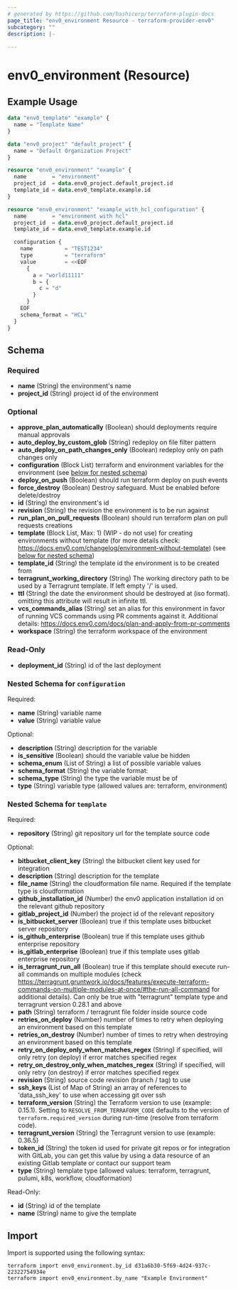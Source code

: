 ```yaml
---
# generated by https://github.com/hashicorp/terraform-plugin-docs
page_title: "env0_environment Resource - terraform-provider-env0"
subcategory: ""
description: |-
  
---
```


# env0_environment (Resource)



## Example Usage

```terraform
data "env0_template" "example" {
  name = "Template Name"
}

data "env0_project" "default_project" {
  name = "Default Organization Project"
}

resource "env0_environment" "example" {
  name        = "environment"
  project_id  = data.env0_project.default_project.id
  template_id = data.env0_template.example.id
}

resource "env0_environment" "example_with_hcl_configuration" {
  name        = "environment with hcl"
  project_id  = data.env0_project.default_project.id
  template_id = data.env0_template.example.id

  configuration {
    name          = "TEST1234"
    type          = "terraform"
    value         = <<EOF
      {
        a = "world11111"
        b = {
          c = "d"
        }
      }
    EOF
    schema_format = "HCL"
  }
}
```

<!-- schema generated by tfplugindocs -->
## Schema

### Required

- **name** (String) the environment's name
- **project_id** (String) project id of the environment

### Optional

- **approve_plan_automatically** (Boolean) should deployments require manual approvals
- **auto_deploy_by_custom_glob** (String) redeploy on file filter pattern
- **auto_deploy_on_path_changes_only** (Boolean) redeploy only on path changes only
- **configuration** (Block List) terraform and environment variables for the environment (see [below for nested schema](#nestedblock--configuration))
- **deploy_on_push** (Boolean) should run terraform deploy on push events
- **force_destroy** (Boolean) Destroy safeguard. Must be enabled before delete/destroy
- **id** (String) the environment's id
- **revision** (String) the revision the environment is to be run against
- **run_plan_on_pull_requests** (Boolean) should run terraform plan on pull requests creations
- **template** (Block List, Max: 1) (WIP - do not use) for creating environments without template (for more details check: https://docs.env0.com/changelog/environment-without-template) (see [below for nested schema](#nestedblock--template))
- **template_id** (String) the template id the environment is to be created from
- **terragrunt_working_directory** (String) The working directory path to be used by a Terragrunt template. If left empty '/' is used.
- **ttl** (String) the date the environment should be destroyed at (iso format). omitting this attribute will result in infinite ttl.
- **vcs_commands_alias** (String) set an alias for this environment in favor of running VCS commands using PR comments against it. Additional details: https://docs.env0.com/docs/plan-and-apply-from-pr-comments
- **workspace** (String) the terraform workspace of the environment

### Read-Only

- **deployment_id** (String) id of the last deployment

<a id="nestedblock--configuration"></a>
### Nested Schema for `configuration`

Required:

- **name** (String) variable name
- **value** (String) variable value

Optional:

- **description** (String) description for the variable
- **is_sensitive** (Boolean) should the variable value be hidden
- **schema_enum** (List of String) a list of possible variable values
- **schema_format** (String) the variable format:
- **schema_type** (String) the type the variable must be of
- **type** (String) variable type (allowed values are: terraform, environment)


<a id="nestedblock--template"></a>
### Nested Schema for `template`

Required:

- **repository** (String) git repository url for the template source code

Optional:

- **bitbucket_client_key** (String) the bitbucket client key used for integration
- **description** (String) description for the template
- **file_name** (String) the cloudformation file name. Required if the template type is cloudformation
- **github_installation_id** (Number) the env0 application installation id on the relevant github repository
- **gitlab_project_id** (Number) the project id of the relevant repository
- **is_bitbucket_server** (Boolean) true if this template uses bitbucket server repository
- **is_github_enterprise** (Boolean) true if this template uses github enterprise repository
- **is_gitlab_enterprise** (Boolean) true if this template uses gitlab enterprise repository
- **is_terragrunt_run_all** (Boolean) true if this template should execute run-all commands on multiple modules (check https://terragrunt.gruntwork.io/docs/features/execute-terraform-commands-on-multiple-modules-at-once/#the-run-all-command for additional details). Can only be true with "terragrunt" template type and terragrunt version 0.28.1 and above
- **path** (String) terraform / terragrunt file folder inside source code
- **retries_on_deploy** (Number) number of times to retry when deploying an environment based on this template
- **retries_on_destroy** (Number) number of times to retry when destroying an environment based on this template
- **retry_on_deploy_only_when_matches_regex** (String) if specified, will only retry (on deploy) if error matches specified regex
- **retry_on_destroy_only_when_matches_regex** (String) if specified, will only retry (on destroy) if error matches specified regex
- **revision** (String) source code revision (branch / tag) to use
- **ssh_keys** (List of Map of String) an array of references to 'data_ssh_key' to use when accessing git over ssh
- **terraform_version** (String) the Terraform version to use (example: 0.15.1). Setting to `RESOLVE_FROM_TERRAFORM_CODE` defaults to the version of `terraform.required_version` during run-time (resolve from terraform code).
- **terragrunt_version** (String) the Terragrunt version to use (example: 0.36.5)
- **token_id** (String) the token id used for private git repos or for integration with GitLab, you can get this value by using a data resource of an existing Gitlab template or contact our support team
- **type** (String) template type (allowed values: terraform, terragrunt, pulumi, k8s, workflow, cloudformation)

Read-Only:

- **id** (String) id of the template
- **name** (String) name to give the template

## Import

Import is supported using the following syntax:

```shell
terraform import env0_environment.by_id d31a6b30-5f69-4d24-937c-22322754934e
terraform import env0_environment.by_name "Example Environment"
```
